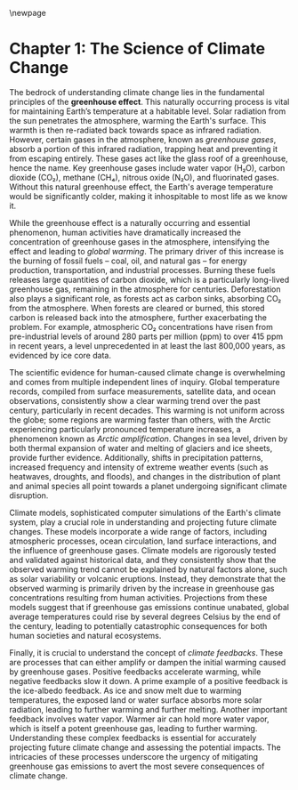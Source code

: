 \newpage

# Chapter 1: The Science of Climate Change

The bedrock of understanding climate change lies in the fundamental principles of the **greenhouse effect**. This naturally occurring process is vital for maintaining Earth’s temperature at a habitable level. Solar radiation from the sun penetrates the atmosphere, warming the Earth's surface. This warmth is then re-radiated back towards space as infrared radiation. However, certain gases in the atmosphere, known as *greenhouse gases*, absorb a portion of this infrared radiation, trapping heat and preventing it from escaping entirely. These gases act like the glass roof of a greenhouse, hence the name. Key greenhouse gases include water vapor (H₂O), carbon dioxide (CO₂), methane (CH₄), nitrous oxide (N₂O), and fluorinated gases. Without this natural greenhouse effect, the Earth's average temperature would be significantly colder, making it inhospitable to most life as we know it.

While the greenhouse effect is a naturally occurring and essential phenomenon, human activities have dramatically increased the concentration of greenhouse gases in the atmosphere, intensifying the effect and leading to *global warming*. The primary driver of this increase is the burning of fossil fuels – coal, oil, and natural gas – for energy production, transportation, and industrial processes. Burning these fuels releases large quantities of carbon dioxide, which is a particularly long-lived greenhouse gas, remaining in the atmosphere for centuries. Deforestation also plays a significant role, as forests act as carbon sinks, absorbing CO₂ from the atmosphere. When forests are cleared or burned, this stored carbon is released back into the atmosphere, further exacerbating the problem. For example, atmospheric CO₂ concentrations have risen from pre-industrial levels of around 280 parts per million (ppm) to over 415 ppm in recent years, a level unprecedented in at least the last 800,000 years, as evidenced by ice core data.

The scientific evidence for human-caused climate change is overwhelming and comes from multiple independent lines of inquiry. Global temperature records, compiled from surface measurements, satellite data, and ocean observations, consistently show a clear warming trend over the past century, particularly in recent decades. This warming is not uniform across the globe; some regions are warming faster than others, with the Arctic experiencing particularly pronounced temperature increases, a phenomenon known as *Arctic amplification*. Changes in sea level, driven by both thermal expansion of water and melting of glaciers and ice sheets, provide further evidence. Additionally, shifts in precipitation patterns, increased frequency and intensity of extreme weather events (such as heatwaves, droughts, and floods), and changes in the distribution of plant and animal species all point towards a planet undergoing significant climate disruption.

Climate models, sophisticated computer simulations of the Earth's climate system, play a crucial role in understanding and projecting future climate changes. These models incorporate a wide range of factors, including atmospheric processes, ocean circulation, land surface interactions, and the influence of greenhouse gases. Climate models are rigorously tested and validated against historical data, and they consistently show that the observed warming trend cannot be explained by natural factors alone, such as solar variability or volcanic eruptions. Instead, they demonstrate that the observed warming is primarily driven by the increase in greenhouse gas concentrations resulting from human activities. Projections from these models suggest that if greenhouse gas emissions continue unabated, global average temperatures could rise by several degrees Celsius by the end of the century, leading to potentially catastrophic consequences for both human societies and natural ecosystems.

Finally, it is crucial to understand the concept of *climate feedbacks*. These are processes that can either amplify or dampen the initial warming caused by greenhouse gases. Positive feedbacks accelerate warming, while negative feedbacks slow it down. A prime example of a positive feedback is the ice-albedo feedback. As ice and snow melt due to warming temperatures, the exposed land or water surface absorbs more solar radiation, leading to further warming and further melting. Another important feedback involves water vapor. Warmer air can hold more water vapor, which is itself a potent greenhouse gas, leading to further warming. Understanding these complex feedbacks is essential for accurately projecting future climate change and assessing the potential impacts. The intricacies of these processes underscore the urgency of mitigating greenhouse gas emissions to avert the most severe consequences of climate change.